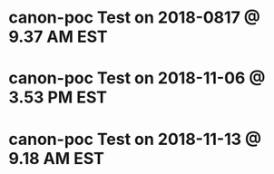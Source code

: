 # canon-poc Test on 2018-0817 @  9.37 AM EST
# canon-poc Test on 2018-11-06 @ 3.53 PM EST
# canon-poc Test on 2018-11-13 @ 9.18 AM EST
